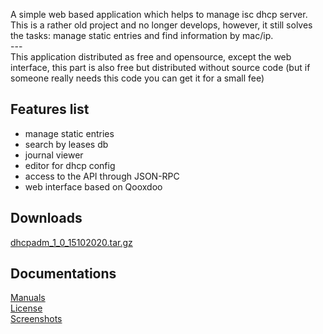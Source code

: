 <p>
 A simple web based application which helps to manage isc dhcp server.<br>
 This is a rather old project and no longer develops, however, it still solves the tasks: manage static entries and find information by mac/ip.<br>
---<br>
 This application distributed as free and opensource, except the web interface, this part is also free but distributed without source code (but if someone really needs this code you can get it for a small fee)
</p>

## Features list
 - manage static entries
 - search by leases db
 - journal viewer
 - editor for dhcp config
 - access to the API through JSON-RPC
 - web interface based on Qooxdoo

## Downloads
 [dhcpadm_1_0_15102020.tar.gz](https://github.com/akscf/iscdhcp-admin/blob/master/bin/dhcpadm_1_0_15102020.tar.gz)

## Documentations
<a href="https://akscf.org/?page=projects/iscdhcpadm/main" target="_blank">Manuals</a><br>
<a href="https://akscf.org/?page=projects/iscdhcpadm/license" target="_blank">License</a><br>
<a href="https://akscf.org/?page=projects/iscdhcpadm/screenshots" target="_blank">Screenshots</a><br>



